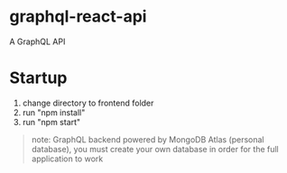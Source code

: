 # graphql-react-api
A GraphQL API 

# Startup
1) change directory to frontend folder
2) run "npm install"
3) run "npm start"

> note: GraphQL backend powered by MongoDB Atlas (personal database), you must create your own database
  in order for the full application to work
